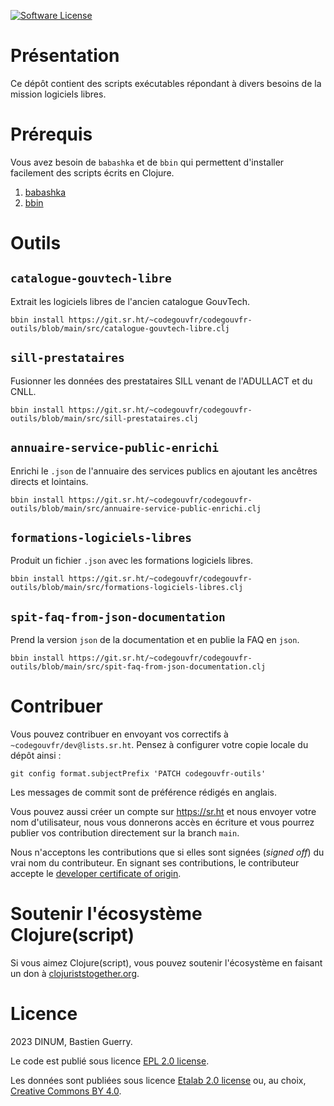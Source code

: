 [![Software License](https://img.shields.io/badge/Licence-EPL%2C%20Licence%20Ouverte-orange.svg?style=flat-square)](https://git.sr.ht/~codegouvfr/codegouvfr-outils/tree/main/item/LICENSE.txt)

# Présentation

Ce dépôt contient des scripts exécutables répondant à divers besoins
de la mission logiciels libres.

# Prérequis

Vous avez besoin de `babashka` et de `bbin` qui permettent d'installer
facilement des scripts écrits en Clojure.

1. [babashka](https://github.com/babashka/babashka#installation)
2. [bbin](https://github.com/babashka/bbin#installation)

# Outils

## `catalogue-gouvtech-libre`

Extrait les logiciels libres de l'ancien catalogue GouvTech.

`bbin install https://git.sr.ht/~codegouvfr/codegouvfr-outils/blob/main/src/catalogue-gouvtech-libre.clj`

## `sill-prestataires`

Fusionner les données des prestataires SILL venant de l'ADULLACT et du
CNLL.

`bbin install https://git.sr.ht/~codegouvfr/codegouvfr-outils/blob/main/src/sill-prestataires.clj`

## `annuaire-service-public-enrichi`

Enrichi le `.json` de l'annuaire des services publics en ajoutant les
ancêtres directs et lointains.

`bbin install https://git.sr.ht/~codegouvfr/codegouvfr-outils/blob/main/src/annuaire-service-public-enrichi.clj`

## `formations-logiciels-libres`

Produit un fichier `.json` avec les formations logiciels libres.

`bbin install https://git.sr.ht/~codegouvfr/codegouvfr-outils/blob/main/src/formations-logiciels-libres.clj`

## `spit-faq-from-json-documentation`

Prend la version `json` de la documentation et en publie la FAQ en
`json`.

`bbin install https://git.sr.ht/~codegouvfr/codegouvfr-outils/blob/main/src/spit-faq-from-json-documentation.clj`

# Contribuer

Vous pouvez contribuer en envoyant vos correctifs à `~codegouvfr/dev@lists.sr.ht`.  Pensez à configurer votre copie locale du dépôt ainsi :

    git config format.subjectPrefix 'PATCH codegouvfr-outils'

Les messages de commit sont de préférence rédigés en anglais.

Vous pouvez aussi créer un compte sur <https://sr.ht> et nous envoyer votre nom d'utilisateur, nous vous donnerons accès en écriture et vous pourrez publier vos contribution directement sur la branch `main`.

Nous n'acceptons les contributions que si elles sont signées (*signed off*) du vrai nom du contributeur.  En signant ses contributions, le contributeur accepte le [developer certificate of origin](https://developercertificate.org).

# Soutenir l'écosystème Clojure(script)

Si vous aimez Clojure(script), vous pouvez soutenir l'écosystème en faisant un don à [clojuriststogether.org](https://www.clojuriststogether.org).

# Licence

2023 DINUM, Bastien Guerry.

Le code est publié sous licence [EPL 2.0 license](LICENSES/LICENSE.EPL-2.0.txt).

Les données sont publiées sous licence [Etalab 2.0 license](LICENSES/LICENSE.Etalab-2.0.md) ou, au choix, [Creative Commons BY 4.0](https://creativecommons.org/licenses/by/4.0/deed.fr).
